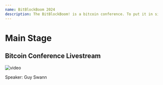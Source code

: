 ```yaml
---
name: BitBlockBoom 2024
description: The BitBlockBoom! is a bitcoin conference. To put it in simple terms this conference is only for people who are interested in Bitcoin. Attendees range from people highly known and heavily involved in Bitcoin, to people who are just trying to learn what bitcoin is all about. You will not find anyone shilling shitcoins or NFTs. This is a True Bitcoin Conference. BitBlockBoom has created a wonderful atmosphere to meet and discuss bitcoin with the speakers and other bitcoiners. 
---
```


# Main Stage

## Bitcoin Conference Livestream

![video](https://www.youtube.com/live/JIB1SN9kSV0?si=jEY2PLGswrhTT9KI)

Speaker: Guy Swann
